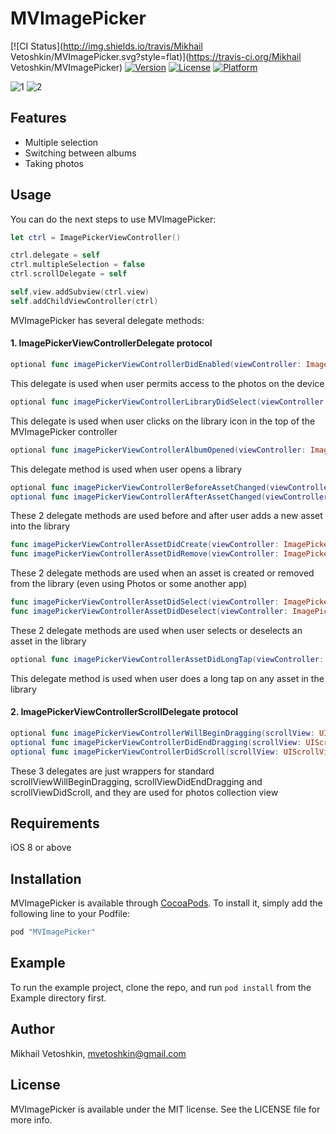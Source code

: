 # MVImagePicker

[![CI Status](http://img.shields.io/travis/Mikhail Vetoshkin/MVImagePicker.svg?style=flat)](https://travis-ci.org/Mikhail Vetoshkin/MVImagePicker)
[![Version](https://img.shields.io/cocoapods/v/MVImagePicker.svg?style=flat)](http://cocoapods.org/pods/MVImagePicker)
[![License](https://img.shields.io/cocoapods/l/MVImagePicker.svg?style=flat)](http://cocoapods.org/pods/MVImagePicker)
[![Platform](https://img.shields.io/cocoapods/p/MVImagePicker.svg?style=flat)](http://cocoapods.org/pods/MVImagePicker)

![1](https://cloud.githubusercontent.com/assets/882141/16874775/578cd18e-4aac-11e6-802e-dc614d92a52e.PNG)
![2](https://cloud.githubusercontent.com/assets/882141/16874806/7c261190-4aac-11e6-9103-19fb6d21965a.PNG)

## Features

- Multiple selection
- Switching between albums
- Taking photos

## Usage

You can do the next steps to use MVImagePicker:

```swift
let ctrl = ImagePickerViewController()

ctrl.delegate = self
ctrl.multipleSelection = false
ctrl.scrollDelegate = self

self.view.addSubview(ctrl.view)
self.addChildViewController(ctrl)
```

MVImagePicker has several delegate methods:

#### 1. ImagePickerViewControllerDelegate protocol

```swift
optional func imagePickerViewControllerDidEnabled(viewController: ImagePickerViewController, isAuthorized: Bool)
```
This delegate is used when user permits access to the photos on the device

```swift
optional func imagePickerViewControllerLibraryDidSelect(viewController: ImagePickerViewController)
```
This delegate is used when user clicks on the library icon in the top of the MVImagePicker controller

```swift
optional func imagePickerViewControllerAlbumOpened(viewController: ImagePickerViewController, album: PHAssetCollection)
```
This delegate method is used when user opens a library

```swift
optional func imagePickerViewControllerBeforeAssetChanged(viewController: ImagePickerViewController)
optional func imagePickerViewControllerAfterAssetChanged(viewController: ImagePickerViewController)
```
These 2 delegate methods are used before and after user adds a new asset into the library

```swift
func imagePickerViewControllerAssetDidCreate(viewController: ImagePickerViewController, asset: PHAsset, locally: Bool)
func imagePickerViewControllerAssetDidRemove(viewController: ImagePickerViewController, asset: PHAsset)
```
These 2 delegate methods are used when an asset is created or removed from the library (even using Photos or some another app)

```swift
func imagePickerViewControllerAssetDidSelect(viewController: ImagePickerViewController, asset: PHAsset, cell: ImagePickerPhotoCell)
func imagePickerViewControllerAssetDidDeselect(viewController: ImagePickerViewController, asset: PHAsset, cell: ImagePickerPhotoCell)
```
These 2 delegate methods are used when user selects or deselects an asset in the library

```swift
optional func imagePickerViewControllerAssetDidLongTap(viewController: ImagePickerViewController, asset: PHAsset, cell: ImagePickerPhotoCell)
```
This delegate method is used when user does a long tap on any asset in the library

#### 2. ImagePickerViewControllerScrollDelegate protocol

```swift
optional func imagePickerViewControllerWillBeginDragging(scrollView: UIScrollView)
optional func imagePickerViewControllerDidEndDragging(scrollView: UIScrollView, willDecelerate decelerate: Bool)
optional func imagePickerViewControllerDidScroll(scrollView: UIScrollView)
```
These 3 delegates are just wrappers for standard scrollViewWillBeginDragging, scrollViewDidEndDragging and 
scrollViewDidScroll, and they are used for photos collection view

## Requirements

iOS 8 or above

## Installation

MVImagePicker is available through [CocoaPods](http://cocoapods.org). To install
it, simply add the following line to your Podfile:

```ruby
pod "MVImagePicker"
```

## Example

To run the example project, clone the repo, and run `pod install` from the Example directory first.

## Author

Mikhail Vetoshkin, mvetoshkin@gmail.com

## License

MVImagePicker is available under the MIT license. See the LICENSE file for more info.
